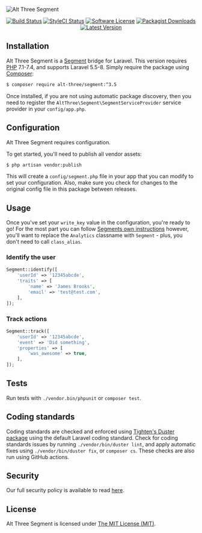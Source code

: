 ![Alt Three Segment](https://user-images.githubusercontent.com/2829600/71490849-0de16e00-2825-11ea-87a6-ddada0f35224.png)

<p align="center">
<a href="https://github.com/AltThree/Segment/actions?query=workflow%3ATests"><img src="https://img.shields.io/github/workflow/status/AltThree/Segment/Tests?label=Tests&style=flat-square" alt="Build Status"></img></a>
<a href="https://github.styleci.io/repos/38056197"><img src="https://github.styleci.io/repos/38056197/shield" alt="StyleCI Status"></img></a>
<a href="LICENSE"><img src="https://img.shields.io/badge/license-MIT-brightgreen?style=flat-square" alt="Software License"></img></a>
<a href="https://packagist.org/packages/alt-three/segment"><img src="https://img.shields.io/packagist/dt/alt-three/segment?style=flat-square" alt="Packagist Downloads"></img></a>
<a href="https://github.com/AltThree/Segment/releases"><img src="https://img.shields.io/github/release/AltThree/Segment?style=flat-square" alt="Latest Version"></img></a>
</p>


## Installation

Alt Three Segment is a [Segment](https://segment.com/) bridge for Laravel. This version requires [PHP](https://php.net) 7.1-7.4, and supports Laravel 5.5-8. Simply require the package using [Composer](https://getcomposer.org):

```bash
$ composer require alt-three/segment:^3.5
```

Once installed, if you are not using automatic package discovery, then you need to register the  `AltThree\Segment\SegmentServiceProvider` service provider in your `config/app.php`.


## Configuration

Alt Three Segment requires configuration.

To get started, you'll need to publish all vendor assets:

```bash
$ php artisan vendor:publish
```

This will create a `config/segment.php` file in your app that you can modify to set your configuration. Also, make sure you check for changes to the original config file in this package between releases.


## Usage

Once you've set your `write_key` value in the configuration, you're ready to go! For the most part you can follow [Segments own instructions](https://segment.com/docs/libraries/php/quickstart) however, you'll want to replace the `Analytics` classname with `Segment` - plus, you don't need to call `class_alias`.

### Identify the user

```php
Segment::identify([
    'userId' => '12345abcde',
    'traits' => [
        'name' => 'James Brooks',
        'email' => 'test@test.com',
    ],
]);
```

### Track actions

```php
Segment::track([
    'userId' => '12345abcde',
    'event' => 'Did something',
    'properties' => [
        'was_awesome' => true,
    ],
]);
```

## Tests

Run tests with `./vendor.bin/phpunit` or `composer test`.

## Coding standards

Coding standards are checked and enforced using [Tighten's Duster package](https://github.com/tighten/duster) using the default Laravel coding standard. Check for coding standards issues by running `./vendor/bin/duster lint`, and apply automatic fixes using `./vendor/bin/duster fix`, or `composer cs`. These checks are also run using GitHub actions.

## Security

Our full security policy is available to read [here](https://github.com/AltThree/Segment/security/policy).


## License

Alt Three Segment is licensed under [The MIT License (MIT)](LICENSE).
